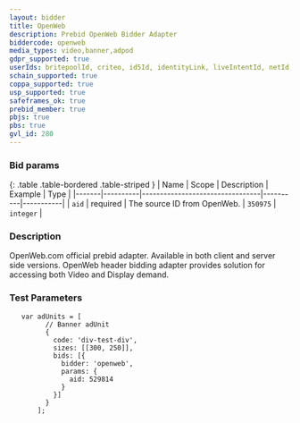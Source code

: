 ```yaml
---
layout: bidder
title: OpenWeb
description: Prebid OpenWeb Bidder Adapter
biddercode: openweb
media_types: video,banner,adpod
gdpr_supported: true
userIds: britepoolId, criteo, id5Id, identityLink, liveIntentId, netId, parrableId, pubCommonId, unifiedId
schain_supported: true
coppa_supported: true
usp_supported: true
safeframes_ok: true
prebid_member: true
pbjs: true
pbs: true
gvl_id: 280
---
```


### Bid params

{: .table .table-bordered .table-striped }
| Name  | Scope    | Description                     | Example  | Type      |
|-------|----------|---------------------------------|----------|-----------|
| `aid` | required | The source ID from OpenWeb. | `350975` | `integer` |

### Description
OpenWeb.com official prebid adapter. Available in both client and server side versions.
OpenWeb header bidding adapter provides solution for accessing both Video and Display demand.

### Test Parameters
```
   var adUnits = [
         // Banner adUnit
         {
           code: 'div-test-div',
           sizes: [[300, 250]],
           bids: [{
             bidder: 'openweb',
             params: {
               aid: 529814
             }
           }]
         }
       ];
```
